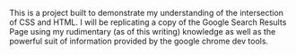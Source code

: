 This is a project built to demonstrate my understanding of the intersection of CSS and 
HTML.  I will be replicating a copy of the Google Search Results Page using my rudimentary 
(as of this writing) knowledge as well as the powerful suit of information provided by the
google chrome dev tools.